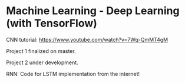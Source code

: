 # Machine Learning - Deep Learning (with TensorFlow)

CNN tutorial: https://www.youtube.com/watch?v=7Wq-QmMT4gM

Project 1 finalized on master.

Project 2 under development.

RNN: Code for LSTM implementation from the internet!
